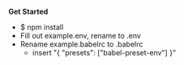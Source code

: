 **Get Started**<br/>
- $ npm install<br/>
- Fill out example.env, rename to .env
- Rename example.babelrc to .babelrc
    - insert "{
                "presets": ["babel-preset-env"]
              }"